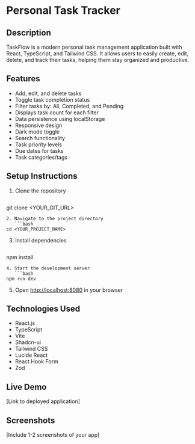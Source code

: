 # Personal Task Tracker

## Description
TaskFlow is a modern personal task management application built with React, TypeScript, and Tailwind CSS. It allows users to easily create, edit, delete, and track their tasks, helping them stay organized and productive.

## Features
- Add, edit, and delete tasks
- Toggle task completion status
- Filter tasks by: All, Completed, and Pending
- Displays task count for each filter
- Data persistence using localStorage
- Responsive design
- Dark mode toggle
- Search functionality
- Task priority levels
- Due dates for tasks
- Task categories/tags

## Setup Instructions
1. Clone the repository
   ```bash
git clone <YOUR_GIT_URL>
```
2. Navigate to the project directory
   ```bash
cd <YOUR_PROJECT_NAME>
```
3. Install dependencies
   ```bash
npm install
```
4. Start the development server
   ```bash
npm run dev
```
5. Open [http://localhost:8080](http://localhost:8080) in your browser

## Technologies Used
- React.js
- TypeScript
- Vite
- Shadcn-ui
- Tailwind CSS
- Lucide React
- React Hook Form
- Zod

## Live Demo
[Link to deployed application]

## Screenshots
[Include 1-2 screenshots of your app]
